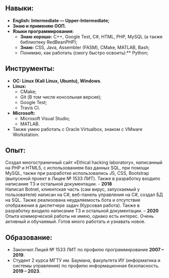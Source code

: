 ## **Навыки:**
  *	**English: Intermediate — Upper-Intermediate;**
  *	**Знаю и применяю ООП.**
  *	**Языки программирования:**
    *	**Знаю хорошо:** C++, Google Test, C#, HTML, PHP, MySQL (а также библиотеку RedBeanPHP);
    *	**Знаю:** CSS, Java, Assembler (FASM), CMake, MATLAB, Bash;
    *	Понимаю, как работать (смогу быстро освоить):** Python;
## **Инструменты:**
  *	**OC: Linux (Kali Linux, Ubuntu), Windows**.
  *	**Linux:**
    *	CMake;
    *	Git (В том числе консольная версия);
    *	Google Test;
    *	Travis CI.
  *	**Microsoft:**
    *	Microsoft Visual Studio;
    *	MATLAB.
  *	Также умею работать с Oracle Virtualbox, знаком с VMware Workstation.
## **Опыт:**
  Создал многостраничный сайт «Ethical hacking laboratory», написанный на PHP и HTML5, c использованием баз данных SQL, при помощи MySQL, также при разработке использовались JS, CSS, Bootstrap (выпускной проект в Лицее № 1533 ЛИТ). Также в разработку входило написание ТЗ и остальной документации.  - **2018**<br />
  Написал Botnet, клиентская часть (сам вирус, запускаемый у пользователя) написан на C#, веб-панель управления на С#, создал БД на SQL. Также реализована неудаляемость бота и отсутствие отображения в диспетчере задач (Курсовая работа). Также в разработку входило написание ТЗ и остальной документации. – **2020**<br />
  Опыта коммерческой работы не имею, однако есть интерес. Очень активный и обучаемый.
Готов много работать и узнавать новое.<br />
## **Образование:**
  *	Закончил Лицей № 1533 ЛИТ по профилю программирование **2007 – 2019**.
  *	Студент 2 курса МГТУ им. Баумана, факультета ИУ (информатика и системы управления) по профилю информационная безопасность. **2019 – 2023**.
